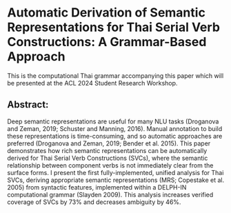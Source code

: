 # Automatic Derivation of Semantic Representations for Thai Serial Verb Constructions: A Grammar-Based Approach

This is the computational Thai grammar accompanying this paper which will be presented at the ACL 2024 Student Research Workshop.

## Abstract:

Deep semantic representations are useful for many NLU tasks (Droganova and Zeman, 2019; Schuster and Manning, 2016). Manual annotation to build these representations is time-consuming, and so automatic approaches are preferred (Droganova and Zeman, 2019; Bender et al. 2015). This paper demonstrates how rich semantic representations can be automatically derived for Thai Serial Verb Constructions (SVCs), where the semantic relationship between component verbs is not immediately clear from the surface forms. I present the first fully-implemented, unified analysis for Thai SVCs, deriving appropriate semantic representations (MRS; Copestake et al. 2005) from syntactic features, implemented within a DELPH-IN computational grammar (Slayden 2009). This analysis increases verified coverage of SVCs by 73% and decreases ambiguity by 46%.
